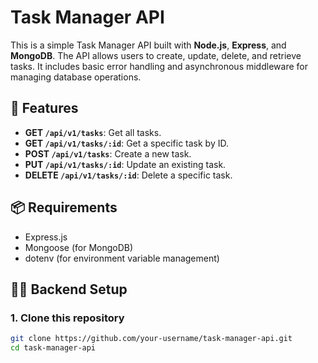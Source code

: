 # Task Manager API

This is a simple Task Manager API built with **Node.js**, **Express**, and **MongoDB**. The API allows users to create, update, delete, and retrieve tasks. It includes basic error handling and asynchronous middleware for managing database operations.

## 🚀 Features

- **GET `/api/v1/tasks`**: Get all tasks.
- **GET `/api/v1/tasks/:id`**: Get a specific task by ID.
- **POST `/api/v1/tasks`**: Create a new task.
- **PUT `/api/v1/tasks/:id`**: Update an existing task.
- **DELETE `/api/v1/tasks/:id`**: Delete a specific task.

## 📦 Requirements
- Express.js
- Mongoose (for MongoDB)
- dotenv (for environment variable management)

## 🧑‍💻 Backend Setup

### 1. Clone this repository

```bash
git clone https://github.com/your-username/task-manager-api.git
cd task-manager-api
